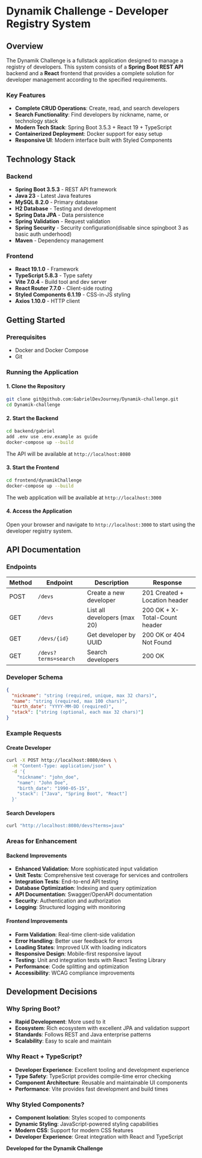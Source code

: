 # Dynamik Challenge - Developer Registry System

## Overview

The Dynamik Challenge is a fullstack application designed to manage a registry of developers. This system consists of a **Spring Boot REST API** backend and a **React** frontend that provides a complete solution for developer management according to the specified requirements.

### Key Features

- **Complete CRUD Operations**: Create, read, and search developers
- **Search Functionality**: Find developers by nickname, name, or technology stack
- **Modern Tech Stack**: Spring Boot 3.5.3 + React 19 + TypeScript
- **Containerized Deployment**: Docker support for easy setup
- **Responsive UI**: Modern interface built with Styled Components

## Technology Stack

### Backend
- **Spring Boot 3.5.3** - REST API framework
- **Java 23** - Latest Java features
- **MySQL 8.2.0** - Primary database
- **H2 Database** - Testing and development
- **Spring Data JPA** - Data persistence
- **Spring Validation** - Request validation
- **Spring Security** - Security configuration(disable since spingboot 3 as basic auth underhood)
- **Maven** - Dependency management

### Frontend
- **React 19.1.0** - Framework
- **TypeScript 5.8.3** - Type safety
- **Vite 7.0.4** - Build tool and dev server
- **React Router 7.7.0** - Client-side routing
- **Styled Components 6.1.19** - CSS-in-JS styling
- **Axios 1.10.0** - HTTP client

## Getting Started

### Prerequisites
- Docker and Docker Compose
- Git

### Running the Application

#### 1. Clone the Repository
```bash
git clone git@github.com:GabrielDevJourney/Dynamik-challenge.git
cd Dynamik-challenge
```

#### 2. Start the Backend
```bash
cd backend/gabriel
add .env use .env.example as guide
docker-compose up --build
```
The API will be available at `http://localhost:8080`

#### 3. Start the Frontend
```bash
cd frontend/dynamikChallenge
docker-compose up --build
```
The web application will be available at `http://localhost:3000`

#### 4. Access the Application
Open your browser and navigate to `http://localhost:3000` to start using the developer registry system.

## API Documentation

### Endpoints

| Method | Endpoint | Description | Response |
|--------|----------|-------------|----------|
| POST | `/devs` | Create a new developer | 201 Created + Location header |
| GET | `/devs` | List all developers (max 20) | 200 OK + X-Total-Count header |
| GET | `/devs/{id}` | Get developer by UUID | 200 OK or 404 Not Found |
| GET | `/devs?terms=search` | Search developers | 200 OK |

### Developer Schema

```json
{
  "nickname": "string (required, unique, max 32 chars)",
  "name": "string (required, max 100 chars)",
  "birth_date": "YYYY-MM-DD (required)",
  "stack": ["string (optional, each max 32 chars)"]
}
```

### Example Requests

#### Create Developer
```bash
curl -X POST http://localhost:8080/devs \
  -H "Content-Type: application/json" \
  -d '{
    "nickname": "john_doe",
    "name": "John Doe",
    "birth_date": "1990-05-15",
    "stack": ["Java", "Spring Boot", "React"]
  }'
```

#### Search Developers
```bash
curl "http://localhost:8080/devs?terms=java"
```


### Areas for Enhancement

#### Backend Improvements
- **Enhanced Validation**: More sophisticated input validation
- **Unit Tests**: Comprehensive test coverage for services and controllers
- **Integration Tests**: End-to-end API testing
- **Database Optimization**: Indexing and query optimization
- **API Documentation**: Swagger/OpenAPI documentation
- **Security**: Authentication and authorization
- **Logging**: Structured logging with monitoring

#### Frontend Improvements
- **Form Validation**: Real-time client-side validation
- **Error Handling**: Better user feedback for errors
- **Loading States**: Improved UX with loading indicators
- **Responsive Design**: Mobile-first responsive layout
- **Testing**: Unit and integration tests with React Testing Library
- **Performance**: Code splitting and optimization
- **Accessibility**: WCAG compliance improvements

## Development Decisions

### Why Spring Boot?
- **Rapid Development**: More used to it
- **Ecosystem**: Rich ecosystem with excellent JPA and validation support
- **Standards**: Follows REST and Java enterprise patterns
- **Scalability**: Easy to scale and maintain

### Why React + TypeScript?
- **Developer Experience**: Excellent tooling and development experience
- **Type Safety**: TypeScript provides compile-time error checking
- **Component Architecture**: Reusable and maintainable UI components
- **Performance**: Vite provides fast development and build times

### Why Styled Components?
- **Component Isolation**: Styles scoped to components
- **Dynamic Styling**: JavaScript-powered styling capabilities
- **Modern CSS**: Support for modern CSS features
- **Developer Experience**: Great integration with React and TypeScript

**Developed for the Dynamik Challenge** 
